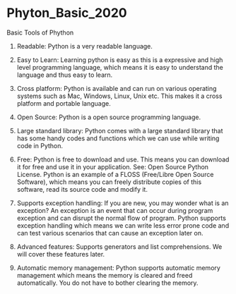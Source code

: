 # Phyton_Basic_2020
Basic Tools of Phython

1. Readable: Python is a very readable language.

2. Easy to Learn: Learning python is easy as this is a expressive and high level programming language, which means it is easy to understand the language and thus easy to learn.

3. Cross platform: Python is available and can run on various operating systems such as Mac, Windows, Linux, Unix etc. This makes it a cross platform and portable language.

4. Open Source: Python is a open source programming language.

5. Large standard library: Python comes with a large standard library that has some handy codes and functions which we can use while writing code in Python.

6. Free: Python is free to download and use. This means you can download it for free and use it in your application. See: Open Source Python License. Python is an example of a FLOSS (Free/Libre Open Source Software), which means you can freely distribute copies of this software, read its source code and modify it.

7. Supports exception handling: If you are new, you may wonder what is an exception? An exception is an event that can occur during program exception and can disrupt the normal flow of program. Python supports exception handling which means we can write less error prone code and can test various scenarios that can cause an exception later on.

8. Advanced features: Supports generators and list comprehensions. We will cover these features later.

9. Automatic memory management: Python supports automatic memory management which means the memory is cleared and freed automatically. You do not have to bother clearing the memory.
